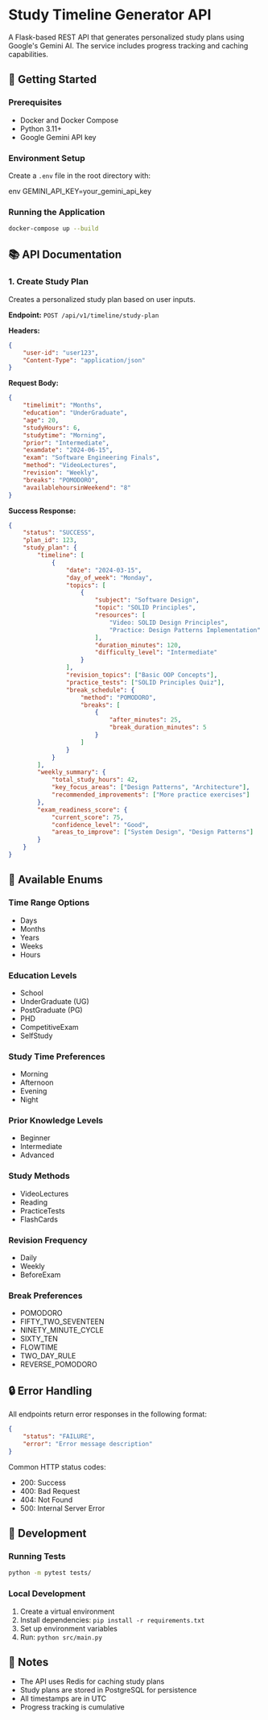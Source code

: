 # Study Timeline Generator API

A Flask-based REST API that generates personalized study plans using Google's Gemini AI. The service includes progress tracking and caching capabilities.

## 🚀 Getting Started

### Prerequisites
- Docker and Docker Compose
- Python 3.11+
- Google Gemini API key

### Environment Setup
Create a `.env` file in the root directory with:

env
GEMINI_API_KEY=your_gemini_api_key

### Running the Application
```bash
docker-compose up --build
```

## 📚 API Documentation

### 1. Create Study Plan
Creates a personalized study plan based on user inputs.

**Endpoint:** `POST /api/v1/timeline/study-plan`

**Headers:**
```json
{
    "user-id": "user123",
    "Content-Type": "application/json"
}
```

**Request Body:**
```json
{
    "timelimit": "Months",
    "education": "UnderGraduate",
    "age": 20,
    "studyHours": 6,
    "studytime": "Morning",
    "prior": "Intermediate",
    "examdate": "2024-06-15",
    "exam": "Software Engineering Finals",
    "method": "VideoLectures",
    "revision": "Weekly",
    "breaks": "POMODORO",
    "availablehoursinWeekend": "8"
}
```

**Success Response:**
```json
{
    "status": "SUCCESS",
    "plan_id": 123,
    "study_plan": {
        "timeline": [
            {
                "date": "2024-03-15",
                "day_of_week": "Monday",
                "topics": [
                    {
                        "subject": "Software Design",
                        "topic": "SOLID Principles",
                        "resources": [
                            "Video: SOLID Design Principles",
                            "Practice: Design Patterns Implementation"
                        ],
                        "duration_minutes": 120,
                        "difficulty_level": "Intermediate"
                    }
                ],
                "revision_topics": ["Basic OOP Concepts"],
                "practice_tests": ["SOLID Principles Quiz"],
                "break_schedule": {
                    "method": "POMODORO",
                    "breaks": [
                        {
                            "after_minutes": 25,
                            "break_duration_minutes": 5
                        }
                    ]
                }
            }
        ],
        "weekly_summary": {
            "total_study_hours": 42,
            "key_focus_areas": ["Design Patterns", "Architecture"],
            "recommended_improvements": ["More practice exercises"]
        },
        "exam_readiness_score": {
            "current_score": 75,
            "confidence_level": "Good",
            "areas_to_improve": ["System Design", "Design Patterns"]
        }
    }
}
```

## 🔧 Available Enums

### Time Range Options
- Days
- Months
- Years
- Weeks
- Hours

### Education Levels
- School
- UnderGraduate (UG)
- PostGraduate (PG)
- PHD
- CompetitiveExam
- SelfStudy

### Study Time Preferences
- Morning
- Afternoon
- Evening
- Night

### Prior Knowledge Levels
- Beginner
- Intermediate
- Advanced

### Study Methods
- VideoLectures
- Reading
- PracticeTests
- FlashCards

### Revision Frequency
- Daily
- Weekly
- BeforeExam

### Break Preferences
- POMODORO
- FIFTY_TWO_SEVENTEEN
- NINETY_MINUTE_CYCLE
- SIXTY_TEN
- FLOWTIME
- TWO_DAY_RULE
- REVERSE_POMODORO

## 🔒 Error Handling

All endpoints return error responses in the following format:

```json
{
    "status": "FAILURE",
    "error": "Error message description"
}
```

Common HTTP status codes:
- 200: Success
- 400: Bad Request
- 404: Not Found
- 500: Internal Server Error

## 🚀 Development

### Running Tests
```bash
python -m pytest tests/
```

### Local Development
1. Create a virtual environment
2. Install dependencies: `pip install -r requirements.txt`
3. Set up environment variables
4. Run: `python src/main.py`

## 📝 Notes
- The API uses Redis for caching study plans
- Study plans are stored in PostgreSQL for persistence
- All timestamps are in UTC
- Progress tracking is cumulative
